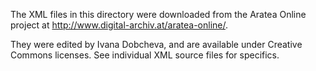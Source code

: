 The XML files in this directory were downloaded from the Aratea Online project at <http://www.digital-archiv.at/aratea-online/>.


They were edited by Ivana Dobcheva, and are available under Creative Commons licenses.  See individual XML source files for specifics.
